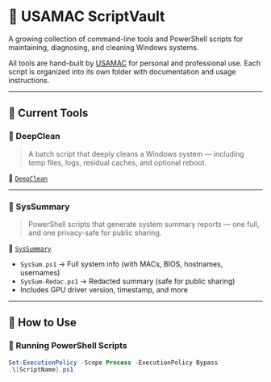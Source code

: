 # 🧰 USAMAC ScriptVault

A growing collection of command-line tools and PowerShell scripts for maintaining, diagnosing, and cleaning Windows systems.

All tools are hand-built by [USAMAC](https://github.com/usamac) for personal and professional use. Each script is organized into its own folder with documentation and usage instructions.

---

## 📁 Current Tools

### 🧹 DeepClean
> A batch script that deeply cleans a Windows system — including temp files, logs, residual caches, and optional reboot.

📂 [`DeepClean`](./DeepClean)

---

### 🔎 SysSummary
> PowerShell scripts that generate system summary reports — one full, and one privacy-safe for public sharing.

📂 [`SysSummary`](./SysSummary)

- `SysSum.ps1` → Full system info (with MACs, BIOS, hostnames, usernames)
- `SysSum-Redac.ps1` → Redacted summary (safe for public sharing)
- Includes GPU driver version, timestamp, and more

---

## 🧭 How to Use

### 🔧 Running PowerShell Scripts
```powershell
Set-ExecutionPolicy -Scope Process -ExecutionPolicy Bypass
.\[ScriptName].ps1

